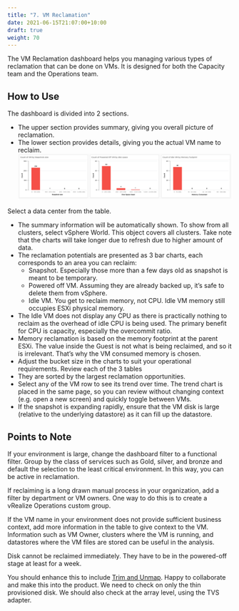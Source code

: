 ```yaml
---
title: "7. VM Reclamation"
date: 2021-06-15T21:07:00+10:00
draft: true
weight: 70
---
```


The VM Reclamation dashboard helps you managing various types of reclamation that can be done on VMs. It is designed for both the Capacity team and the Operations team.

## How to Use

The dashboard is divided into 2 sections.
- The upper section provides summary, giving you overall picture of reclamation.
- The lower section provides details, giving you the actual VM name to reclaim.
![](3.3.7-fig-1.png)
 
Select a data center from the table. 
- The summary information will be automatically shown. To show from all clusters, select vSphere World. This object covers all clusters. Take note that the charts will take longer due to refresh due to higher amount of data.
- The reclamation potentials are presented as 3 bar charts, each corresponds to an area you can reclaim:
  - Snapshot. Especially those more than a few days old as snapshot is meant to be temporary.
  - Powered off VM. Assuming they are already backed up, it’s safe to delete them from vSphere.
  - Idle VM. You get to reclaim memory, not CPU. Idle VM memory still occupies ESXi physical memory.
- The Idle VM does not display any CPU as there is practically nothing to reclaim as the overhead of idle CPU is being used. The primary benefit for CPU is capacity, especially the overcommit ratio.
- Memory reclamation is based on the memory footprint at the parent ESXi. The value inside the Guest is not what is being reclaimed, and so it is irrelevant. That’s why the VM consumed memory is chosen.
- Adjust the bucket size in the charts to suit your operational requirements.
Review each of the 3 tables
- They are sorted by the largest reclamation opportunities. 
- Select any of the VM row to see its trend over time. The trend chart is placed in the same page, so you can review without changing context (e.g. open a new screen) and quickly toggle between VMs.
- If the snapshot is expanding rapidly, ensure that the VM disk is large (relative to the underlying datastore) as it can fill up the datastore.

## Points to Note

If your environment is large, change the dashboard filter to a functional filter. Group by the class of services such as Gold, silver, and bronze and default the selection to the least critical environment. In this way, you can be active in reclamation.

If reclaiming is a long drawn manual process in your organization, add a filter by department or VM owners. One way to do this is to create a vRealize Operations custom group.

If the VM name in your environment does not provide sufficient business context, add more information in the table to give context to the VM. Information such as VM Owner, clusters where the VM is running, and datastores where the VM files are stored can be useful in the analysis. 

Disk cannot be reclaimed immediately. They have to be in the powered-off stage at least for a week.

You should enhance this to include [Trim and Unmap](https://en.wikipedia.org/wiki/Trim_(computing)). Happy to collaborate and make this into the product. We need to check on only the thin provisioned disk. We should also check at the array level, using the TVS adapter.
